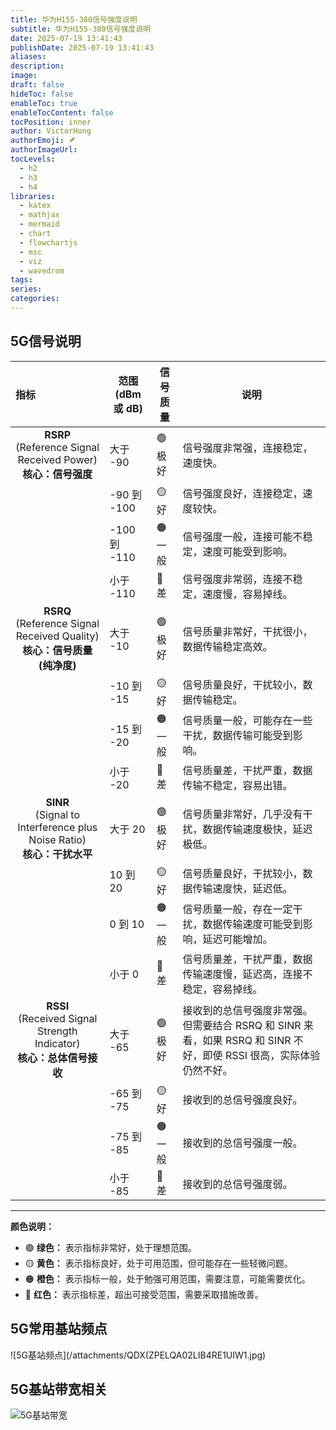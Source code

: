 ```yaml
---
title: 华为H155-380信号强度说明
subtitle: 华为H155-380信号强度说明
date: 2025-07-19 13:41:43
publishDate: 2025-07-19 13:41:43
aliases: 
description: 
image: 
draft: false
hideToc: false
enableToc: true
enableTocContent: false
tocPosition: inner
author: VictorHong
authorEmoji: 🪶
authorImageUrl: 
tocLevels:
  - h2
  - h3
  - h4
libraries:
  - katex
  - mathjax
  - mermaid
  - chart
  - flowchartjs
  - msc
  - viz
  - wavedrom
tags: 
series: 
categories:
---
```

## **5G信号说明**
| 指标                                                                                                                                                                                                                                                                                                                                                                                         | 范围 (dBm 或 dB) | 信号质量 | 说明                                                                                                                                                                                                                                                             |
| :----------------------------------------------------------------------------------------------------------------------------------------------------------------------------------------------------------------------------------------------------------------------------------------------------------------------------------------------------------------------------------- | --------------- | -------- | ---------------------------------------------------------------------------------------------------------------------------------------------------------------------------------------------------------------------------------------------------------------- |
| <div align="center">**RSRP** <br> (Reference Signal Received Power) <br>  **核心：信号强度** </div>                                                                                                                                                                                                                                                                                          | 大于 -90        | 🟢 极好   | 信号强度非常强，连接稳定，速度快。                                                                                                                                                                                                                                 |
|                                                                                                                                                                                                                                                                                                                                                                                            | -90 到 -100      | 🟡 好     | 信号强度良好，连接稳定，速度较快。                                                                                                                                                                                                                               |
|                                                                                                                                                                                                                                                                                                                                                                                            | -100 到 -110     | 🟠 一般   | 信号强度一般，连接可能不稳定，速度可能受到影响。                                                                                                                                                                                                                             |
|                                                                                                                                                                                                                                                                                                                                                                                            | 小于 -110        | 🔴 差     | 信号强度非常弱，连接不稳定，速度慢，容易掉线。                                                                                                                                                                                                                               |
| <div align="center">**RSRQ** <br> (Reference Signal Received Quality) <br>  **核心：信号质量 (纯净度)** </div>                                                                                                                                                                                                                                                                                          | 大于 -10        | 🟢 极好   | 信号质量非常好，干扰很小，数据传输稳定高效。                                                                                                                                                                                                                           |
|                                                                                                                                                                                                                                                                                                                                                                                            | -10 到 -15       | 🟡 好     | 信号质量良好，干扰较小，数据传输稳定。                                                                                                                                                                                                                             |
|                                                                                                                                                                                                                                                                                                                                                                                            | -15 到 -20       | 🟠 一般   | 信号质量一般，可能存在一些干扰，数据传输可能受到影响。                                                                                                                                                                                                                   |
|                                                                                                                                                                                                                                                                                                                                                                                            | 小于 -20        | 🔴 差     | 信号质量差，干扰严重，数据传输不稳定，容易出错。                                                                                                                                                                                                                         |
| <div align="center">**SINR** <br> (Signal to Interference plus Noise Ratio) <br>  **核心：干扰水平** </div>                                                                                                                                                                                                                                                                                          | 大于 20         | 🟢 极好   | 信号质量非常好，几乎没有干扰，数据传输速度极快，延迟极低。                                                                                                                                                                                                                       |
|                                                                                                                                                                                                                                                                                                                                                                                            | 10 到 20        | 🟡 好     | 信号质量良好，干扰较小，数据传输速度快，延迟低。                                                                                                                                                                                                                             |
|                                                                                                                                                                                                                                                                                                                                                                                            | 0 到 10         | 🟠 一般   | 信号质量一般，存在一定干扰，数据传输速度可能受到影响，延迟可能增加。                                                                                                                                                                                                               |
|                                                                                                                                                                                                                                                                                                                                                                                            | 小于 0          | 🔴 差     | 信号质量差，干扰严重，数据传输速度慢，延迟高，连接不稳定，容易掉线。                                                                                                                                                                                                             |
| <div align="center">**RSSI** <br> (Received Signal Strength Indicator) <br>  **核心：总体信号接收** </div>                                                                                                                                                                                                                                                                                          | 大于 -65        | 🟢 极好   | 接收到的总信号强度非常强。  但需要结合 RSRQ 和 SINR 来看，如果 RSRQ 和 SINR 不好，即使 RSSI 很高，实际体验仍然不好。                                                                                                                                                                               |
|                                                                                                                                                                                                                                                                                                                                                                                            | -65 到 -75       | 🟡 好     | 接收到的总信号强度良好。                                                                                                                                                                                                                                                 |
|                                                                                                                                                                                                                                                                                                                                                                                            | -75 到 -85       | 🟠 一般   | 接收到的总信号强度一般。                                                                                                                                                                                                                                                 |
|                                                                                                                                                                                                                                                                                                                                                                                            | 小于 -85        | 🔴 差     | 接收到的总信号强度弱。                                                                                                                                                                                                                                                 |                                                                                                                                                                                                                               |

---
**颜色说明：**

- 🟢 **绿色：** 表示指标非常好，处于理想范围。
- 🟡 **黄色：** 表示指标良好，处于可用范围，但可能存在一些轻微问题。
- 🟠 **橙色：** 表示指标一般，处于勉强可用范围，需要注意，可能需要优化。
- 🔴 **红色：** 表示指标差，超出可接受范围，需要采取措施改善。
## **5G常用基站频点**
![5G基站频点](/attachments/QDX(ZPELQA02LIB4RE1UIW1.jpg)

## **5G基站带宽相关**
![5G基站带宽](/attachments/39012d2d24ab153ee7d02eee906d7675.jpg)